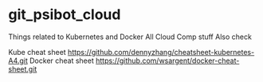 # git_psibot_cloud
Things related to Kubernetes and Docker All Cloud Comp stuff
Also check 

 Kube cheat sheet https://github.com/dennyzhang/cheatsheet-kubernetes-A4.git
 Docker cheat sheet  https://github.com/wsargent/docker-cheat-sheet.git

